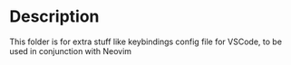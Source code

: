 # Description

This folder is for extra stuff like keybindings config file for VSCode, to be used in 
conjunction with Neovim
